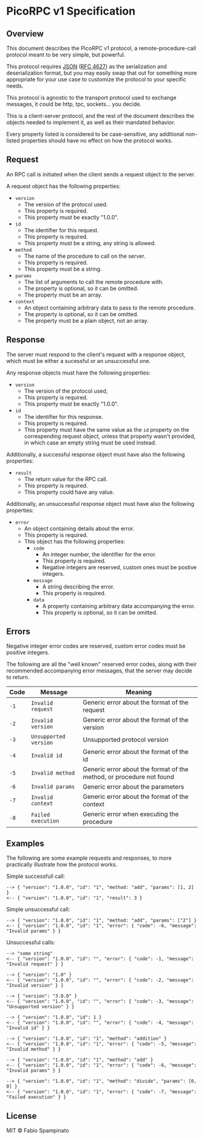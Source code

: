 # PicoRPC v1 Specification

## Overview

This document describes the PicoRPC v1 protocol, a remote-procedure-call protocol meant to be very simple, but powerful.

This protocol requires [JSON](https://www.json.org/json-en.html) ([RFC 4627](https://www.ietf.org/rfc/rfc4627.txt)) as the serialization and deserialization format, but you may easily swap that out for something more appropriate for your use case to customize the protocol to your specific needs.

This protocol is agnostic to the transport protocol used to exchange messages, it could be http, tpc, sockets... you decide.

This is a client-server protocol, and the rest of the document describes the objects needed to implement it, as well as their mandated behavior.

Every property listed is considered to be case-sensitive, any additional non-listed properties should have no effect on how the protocol works.

## Request

An RPC call is initiated when the client sends a request object to the server.

A request object has the following properties:

- `version`
  - The version of the protocol used.
  - This property is required.
  - This property must be exactly "1.0.0".
- `id`
  - The identifier for this request.
  - This property is required.
  - This property must be a string, any string is allowed.
- `method`
  - The name of the procedure to call on the server.
  - This property is required.
  - This property must be a string.
- `params`
  - The list of arguments to call the remote procedure with.
  - The property is optional, so it can be omitted.
  - The property must be an array.
- `context`
  - An object containing arbitrary data to pass to the remote procedure.
  - The property is optional, so it can be omitted.
  - The property must be a plain object, not an array.

## Response

The server must respond to the client's request with a response object, which must be either a sucessful or an unsuccessful one.

Any response objects must have the following properties:

- `version`
  - The version of the protocol used,
  - This property is required.
  - This property must be exactly "1.0.0".
- `id`
  - The identifier for this response.
  - This property is required.
  - This property must have the same value as the `id` property on the correspending request object, unless that property wasn't provided, in which case an empty string must be used instead.

Additionally, a successful response object must have also the following properties:

- `result`
  - The return value for the RPC call.
  - This property is required.
  - This property could have any value.

Additionally, an unsuccessful response object must have also the following properties:

- `error`
  - An object containing details about the error.
  - This property is required.
  - This object has the following properties:
    - `code`
      - An integer number, the identifier for the error.
      - This property is required.
      - Negative integers are reserved, custom ones must be postive integers.
    - `message`
      - A string describing the error.
      - This property is required.
    - `data`
      - A property containing arbitrary data accompanying the error.
      - This property is optional, so it can be omitted.

## Errors

Negative integer error codes are reserved, custom error codes must be positive integers.

The following are all the "well known" reserved error codes, along with their recommended accompanying error messages, that the server may decide to return.

| Code | Message               | Meaning                                                              |
| ---- | --------------------- | -------------------------------------------------------------------- |
| `-1` | `Invalid request`     | Generic error about the format of the request                        |
| `-2` | `Invalid version`     | Generic error about the format of the version                        |
| `-3` | `Unsupported version` | Unsupported protocol version                                         |
| `-4` | `Invalid id`          | Generic error about the format of the id                             |
| `-5` | `Invalid method`      | Generic error about the format of the method, or procedure not found |
| `-6` | `Invalid params`      | Generic error about the parameters                                   |
| `-7` | `Invalid context`     | Generic error about the format of the context                        |
| `-8` | `Failed execution`    | Generic error when executing the procedure                           |

## Examples

The following are some example requests and responses, to more practically illustrate how the protocol works.

Simple successfull call:

```
--> { "version": "1.0.0", "id": "1", "method: "add", "params": [1, 2] }
<-- { "version": "1.0.0", "id": "1", "result": 3 }
```

Simple unsuccessful call:

```
--> { "version": "1.0.0", "id": "1", "method: "add", "params": ["2"] }
<-- { "version": "1.0.0", "id": "1", "error": { "code": -6, "message": "Invalid params" } }
```

Unsuccessful calls:

```
--> "some string"
<-- { "version": "1.0.0", "id": "", "error": { "code": -1, "message": "Invalid request" } }

--> { "version": "1.0" }
<-- { "version": "1.0.0", "id": "", "error": { "code": -2, "message": "Invalid version" } }

--> { "version": "3.0.0" }
<-- { "version": "1.0.0", "id": "", "error": { "code": -3, "message": "Unsupported version" } }

--> { "version": "1.0.0", "id": 1 }
<-- { "version": "1.0.0", "id": "", "error": { "code": -4, "message": "Invalid id" } }

--> { "version": "1.0.0", "id": "1", "method": "addition" }
<-- { "version": "1.0.0", "id": "1", "error": { "code": -5, "message": "Invalid method" } }

--> { "version": "1.0.0", "id": "1", "method": "add" }
<-- { "version": "1.0.0", "id": "1", "error": { "code": -6, "message": "Invalid params" } }

--> { "version": "1.0.0", "id": "1", "method": "divide", "params": [0, 0] }
<-- { "version": "1.0.0", "id": "1", "error": { "code": -7, "message": "Failed execution" } }
```

## License

MIT © Fabio Spampinato
